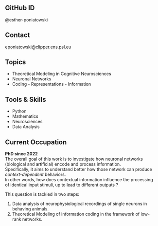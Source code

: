 GitHub ID
---------
@esther-poniatowski

Contact
-------
eponiatowski@clipper.ens.psl.eu

Topics
------
- Theoretical Modeling in Cognitive Neurosciences  
- Neuronal Networks  
- Coding - Representations - Information

Tools & Skills
--------------
- Python  
- Mathematics 
- Neurosciences
- Data Analysis

Current Occupation
------------------
**PhD since 2022**  
The overall goal of this work is to investigate how neuronal networks (biological and artificial) encode and process information.  
Specifically, it aims to understand better how those network can produce *context-dependent* behaviors.   
In other words, how does contextual information influence the processing of identical input stimuli, up to lead to different outputs ?   

This question is tackled in two steps:
1. Data analysis of neurophysiological recordings of single neurons in behaving animals.
2. Theoretical Modeling of information coding in the framework of low-rank networks.

<!---
esther-poniatowski/esther-poniatowski is a special repository because its `README.md` (this file) appears on your GitHub profile.
You can click the Preview link to take a look at your changes.
--->
